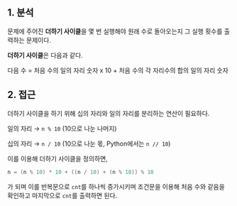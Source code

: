 ## 1. 분석

문제에 주어진 **더하기 사이클**을 몇 번 실행해야 원래 수로 돌아오는지 그 실행 횟수를 출력하는 문제이다.

**더하기 사이클**은 다음과 같다.

다음 수 = 처음 수의 일의 자리 숫자 x 10 + 처음 수의 각 자리수의 합의 일의 자리 숫자

## 2. 접근

더하기 사이클을 하기 위해 십의 자리와 일의 자리를 분리하는 연산이 필요하다.

일의 자리 → `n % 10` (10으로 나눈 나머지)

십의 자리 → `n / 10` (10으로 나눈 몫, Python에서는 `n // 10`)

이를 이용해 더하기 사이클을 정의하면,

```swift
n = (n % 10) * 10 + ((n / 10) + (n % 10)) % 10
```

가 되며 이를 반복문으로 `cnt`를 하나씩 증가시키며 조건문을 이용해 처음 수와 같음을 확인하고 마지막으로 `cnt`를 출력하면 된다.